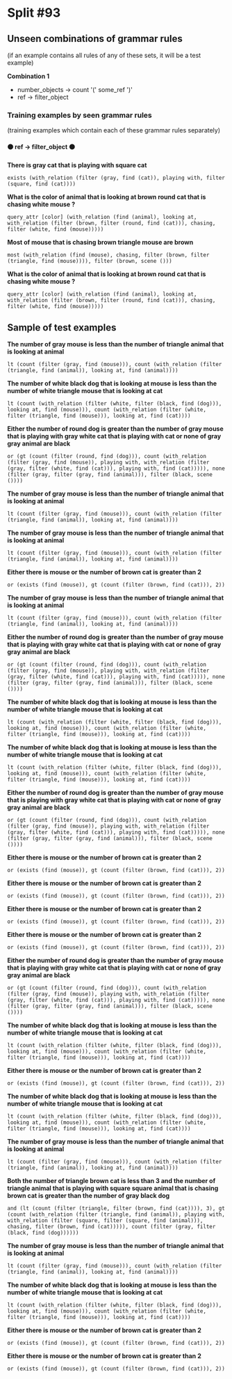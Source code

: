# Split #93
## Unseen combinations of grammar rules
(if an example contains all rules of any of these sets, it will be a test example)

**Combination 1**
* number_objects -> count '(' some_ref ')'
* ref -> filter_object

### Training examples by seen grammar rules
(training examples which contain each of these grammar rules separately)
#### ⚫ ref -> filter_object ⚫
**There is gray cat that is playing with square cat**
 ```
exists (with_relation (filter (gray, find (cat)), playing with, filter (square, find (cat))))
```
**What is the color of animal that is looking at brown round cat that is chasing white mouse ?**
 ```
query_attr [color] (with_relation (find (animal), looking at, with_relation (filter (brown, filter (round, find (cat))), chasing, filter (white, find (mouse)))))
```
**Most of mouse that is chasing brown triangle mouse are brown**
 ```
most (with_relation (find (mouse), chasing, filter (brown, filter (triangle, find (mouse)))), filter (brown, scene ()))
```
**What is the color of animal that is looking at brown round cat that is chasing white mouse ?**
 ```
query_attr [color] (with_relation (find (animal), looking at, with_relation (filter (brown, filter (round, find (cat))), chasing, filter (white, find (mouse)))))
```
## Sample of test examples
**The number of gray mouse is less than the number of triangle animal that is looking at animal**
 ```
lt (count (filter (gray, find (mouse))), count (with_relation (filter (triangle, find (animal)), looking at, find (animal))))
```
**The number of white black dog that is looking at mouse is less than the number of white triangle mouse that is looking at cat**
 ```
lt (count (with_relation (filter (white, filter (black, find (dog))), looking at, find (mouse))), count (with_relation (filter (white, filter (triangle, find (mouse))), looking at, find (cat))))
```
**Either the number of round dog is greater than the number of gray mouse that is playing with gray white cat that is playing with cat or none of gray gray animal are black**
 ```
or (gt (count (filter (round, find (dog))), count (with_relation (filter (gray, find (mouse)), playing with, with_relation (filter (gray, filter (white, find (cat))), playing with, find (cat))))), none (filter (gray, filter (gray, find (animal))), filter (black, scene ())))
```
**The number of gray mouse is less than the number of triangle animal that is looking at animal**
 ```
lt (count (filter (gray, find (mouse))), count (with_relation (filter (triangle, find (animal)), looking at, find (animal))))
```
**The number of gray mouse is less than the number of triangle animal that is looking at animal**
 ```
lt (count (filter (gray, find (mouse))), count (with_relation (filter (triangle, find (animal)), looking at, find (animal))))
```
**Either there is mouse or the number of brown cat is greater than 2**
 ```
or (exists (find (mouse)), gt (count (filter (brown, find (cat))), 2))
```
**The number of gray mouse is less than the number of triangle animal that is looking at animal**
 ```
lt (count (filter (gray, find (mouse))), count (with_relation (filter (triangle, find (animal)), looking at, find (animal))))
```
**Either the number of round dog is greater than the number of gray mouse that is playing with gray white cat that is playing with cat or none of gray gray animal are black**
 ```
or (gt (count (filter (round, find (dog))), count (with_relation (filter (gray, find (mouse)), playing with, with_relation (filter (gray, filter (white, find (cat))), playing with, find (cat))))), none (filter (gray, filter (gray, find (animal))), filter (black, scene ())))
```
**The number of white black dog that is looking at mouse is less than the number of white triangle mouse that is looking at cat**
 ```
lt (count (with_relation (filter (white, filter (black, find (dog))), looking at, find (mouse))), count (with_relation (filter (white, filter (triangle, find (mouse))), looking at, find (cat))))
```
**The number of white black dog that is looking at mouse is less than the number of white triangle mouse that is looking at cat**
 ```
lt (count (with_relation (filter (white, filter (black, find (dog))), looking at, find (mouse))), count (with_relation (filter (white, filter (triangle, find (mouse))), looking at, find (cat))))
```
**Either the number of round dog is greater than the number of gray mouse that is playing with gray white cat that is playing with cat or none of gray gray animal are black**
 ```
or (gt (count (filter (round, find (dog))), count (with_relation (filter (gray, find (mouse)), playing with, with_relation (filter (gray, filter (white, find (cat))), playing with, find (cat))))), none (filter (gray, filter (gray, find (animal))), filter (black, scene ())))
```
**Either there is mouse or the number of brown cat is greater than 2**
 ```
or (exists (find (mouse)), gt (count (filter (brown, find (cat))), 2))
```
**Either there is mouse or the number of brown cat is greater than 2**
 ```
or (exists (find (mouse)), gt (count (filter (brown, find (cat))), 2))
```
**Either there is mouse or the number of brown cat is greater than 2**
 ```
or (exists (find (mouse)), gt (count (filter (brown, find (cat))), 2))
```
**Either there is mouse or the number of brown cat is greater than 2**
 ```
or (exists (find (mouse)), gt (count (filter (brown, find (cat))), 2))
```
**Either the number of round dog is greater than the number of gray mouse that is playing with gray white cat that is playing with cat or none of gray gray animal are black**
 ```
or (gt (count (filter (round, find (dog))), count (with_relation (filter (gray, find (mouse)), playing with, with_relation (filter (gray, filter (white, find (cat))), playing with, find (cat))))), none (filter (gray, filter (gray, find (animal))), filter (black, scene ())))
```
**The number of white black dog that is looking at mouse is less than the number of white triangle mouse that is looking at cat**
 ```
lt (count (with_relation (filter (white, filter (black, find (dog))), looking at, find (mouse))), count (with_relation (filter (white, filter (triangle, find (mouse))), looking at, find (cat))))
```
**Either there is mouse or the number of brown cat is greater than 2**
 ```
or (exists (find (mouse)), gt (count (filter (brown, find (cat))), 2))
```
**The number of white black dog that is looking at mouse is less than the number of white triangle mouse that is looking at cat**
 ```
lt (count (with_relation (filter (white, filter (black, find (dog))), looking at, find (mouse))), count (with_relation (filter (white, filter (triangle, find (mouse))), looking at, find (cat))))
```
**The number of gray mouse is less than the number of triangle animal that is looking at animal**
 ```
lt (count (filter (gray, find (mouse))), count (with_relation (filter (triangle, find (animal)), looking at, find (animal))))
```
**Both the number of triangle brown cat is less than 3 and the number of triangle animal that is playing with square square animal that is chasing brown cat is greater than the number of gray black dog**
 ```
and (lt (count (filter (triangle, filter (brown, find (cat)))), 3), gt (count (with_relation (filter (triangle, find (animal)), playing with, with_relation (filter (square, filter (square, find (animal))), chasing, filter (brown, find (cat))))), count (filter (gray, filter (black, find (dog))))))
```
**The number of gray mouse is less than the number of triangle animal that is looking at animal**
 ```
lt (count (filter (gray, find (mouse))), count (with_relation (filter (triangle, find (animal)), looking at, find (animal))))
```
**The number of white black dog that is looking at mouse is less than the number of white triangle mouse that is looking at cat**
 ```
lt (count (with_relation (filter (white, filter (black, find (dog))), looking at, find (mouse))), count (with_relation (filter (white, filter (triangle, find (mouse))), looking at, find (cat))))
```
**Either there is mouse or the number of brown cat is greater than 2**
 ```
or (exists (find (mouse)), gt (count (filter (brown, find (cat))), 2))
```
**Either there is mouse or the number of brown cat is greater than 2**
 ```
or (exists (find (mouse)), gt (count (filter (brown, find (cat))), 2))
```